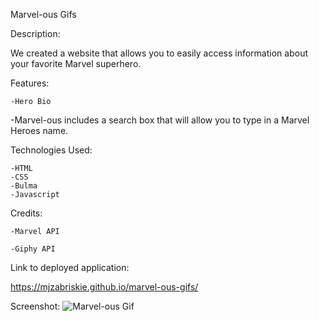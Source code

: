 Marvel-ous Gifs

Description:

We created a website that allows you to easily access information about your favorite Marvel superhero.

Features:

    -Hero Bio

-Marvel-ous includes a search box that will allow you to type in a Marvel Heroes name. 

Technologies Used:

    -HTML
    -CSS
    -Bulma
    -Javascript

Credits:

    -Marvel API

    -Giphy API 

Link to deployed application:

https://mjzabriskie.github.io/marvel-ous-gifs/

Screenshot:
![Marvel-ous Gif](https://user-images.githubusercontent.com/99004555/166387101-00a2d207-ecbf-4ed2-a9c2-b2ece42885e0.png)


